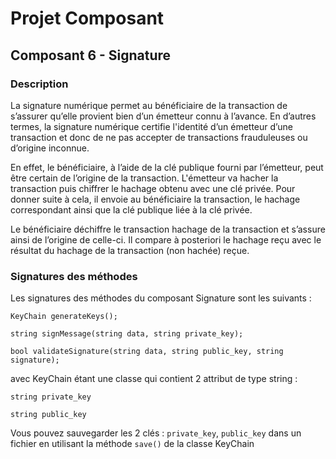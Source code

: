 # Projet Composant

## Composant 6 - Signature

### Description
La signature numérique permet au bénéficiaire de la transaction de s’assurer qu’elle provient bien d’un émetteur connu à l’avance. En d’autres termes, la signature numérique certifie l'identité d’un émetteur d’une transaction et donc de ne pas accepter de transactions frauduleuses ou d’origine inconnue.

En effet, le bénéficiaire, à l’aide de la clé publique fourni par l’émetteur, peut être certain de l’origine de la transaction. L'émetteur va hacher la transaction puis chiffrer le hachage obtenu avec une clé privée. Pour donner suite à cela, il envoie au bénéficiaire la transaction, le hachage correspondant ainsi que la clé publique liée à la clé privée.

Le bénéficiaire déchiffre le transaction hachage de la transaction et s’assure ainsi de l’origine de celle-ci. Il compare à posteriori le hachage reçu avec le résultat du hachage de la transaction (non hachée) reçue.

### Signatures des méthodes
Les signatures des méthodes du composant Signature sont les suivants :
    
    KeyChain generateKeys();
    
    string signMessage(string data, string private_key);
    
    bool validateSignature(string data, string public_key, string signature);
    
avec KeyChain étant une classe qui contient 2 attribut de type string : 
    
    string private_key
    
    string public_key

Vous pouvez sauvegarder les 2 clés : `private_key`, `public_key` dans un fichier en utilisant la méthode `save()` de la classe KeyChain
